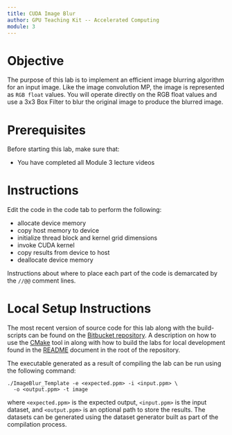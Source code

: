 ```yaml
---
title: CUDA Image Blur
author: GPU Teaching Kit -- Accelerated Computing
module: 3
---
```


# Objective
The purpose of this lab is to implement an efficient image blurring algorithm for an input image. Like the image convolution MP, the image is represented as `RGB float` values. You will operate directly on the RGB float values and use a 3x3 Box Filter to blur the original image to produce the blurred image.

# Prerequisites
Before starting this lab, make sure that:
- You have completed all Module 3 lecture videos

# Instructions
Edit the code in the code tab to perform the following:
- allocate device memory
- copy host memory to device
- initialize thread block and kernel grid dimensions
- invoke CUDA kernel
- copy results from device to host
- deallocate device memory

Instructions about where to place each part of the code is demarcated by the `//@@` comment lines.

# Local Setup Instructions
The most recent version of source code for this lab along with the build-scripts can be found on the [Bitbucket repository](LINKTOLAB). A description on how to use the [CMake](https://cmake.org/) tool in along with how to build the labs for local development found in the [README](LINKTOREADME) document in the root of the repository.

The executable generated as a result of compiling the lab can be run using the following command:

```{.bash}
./ImageBlur_Template -e <expected.ppm> -i <input.ppm> \
  -o <output.ppm> -t image
```

where `<expected.ppm>` is the expected output, `<input.ppm>` is the input dataset, and `<output.ppm>` is an optional path to store the results. The datasets can be generated using the dataset generator built as part of the compilation process.
